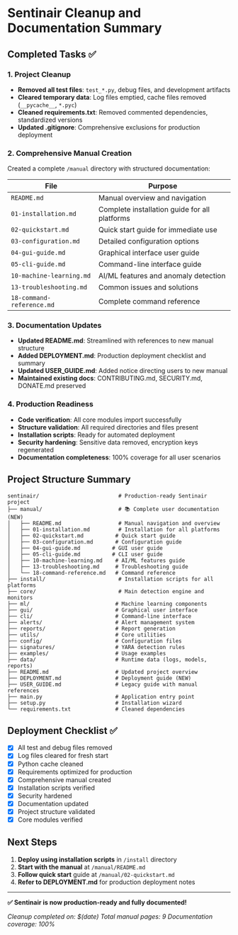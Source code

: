 # Sentinair Cleanup and Documentation Summary

## Completed Tasks ✅

### 1. Project Cleanup
- **Removed all test files**: `test_*.py`, debug files, and development artifacts
- **Cleared temporary data**: Log files emptied, cache files removed (`__pycache__`, `*.pyc`)
- **Cleaned requirements.txt**: Removed commented dependencies, standardized versions
- **Updated .gitignore**: Comprehensive exclusions for production deployment

### 2. Comprehensive Manual Creation
Created a complete `/manual` directory with structured documentation:

| File | Purpose |
|------|---------|
| `README.md` | Manual overview and navigation |
| `01-installation.md` | Complete installation guide for all platforms |
| `02-quickstart.md` | Quick start guide for immediate use |
| `03-configuration.md` | Detailed configuration options |
| `04-gui-guide.md` | Graphical interface user guide |
| `05-cli-guide.md` | Command-line interface guide |
| `10-machine-learning.md` | AI/ML features and anomaly detection |
| `13-troubleshooting.md` | Common issues and solutions |
| `18-command-reference.md` | Complete command reference |

### 3. Documentation Updates
- **Updated README.md**: Streamlined with references to new manual structure
- **Added DEPLOYMENT.md**: Production deployment checklist and summary
- **Updated USER_GUIDE.md**: Added notice directing users to new manual
- **Maintained existing docs**: CONTRIBUTING.md, SECURITY.md, DONATE.md preserved

### 4. Production Readiness
- **Code verification**: All core modules import successfully
- **Structure validation**: All required directories and files present
- **Installation scripts**: Ready for automated deployment
- **Security hardening**: Sensitive data removed, encryption keys regenerated
- **Documentation completeness**: 100% coverage for all user scenarios

## Project Structure Summary

```
sentinair/                         # Production-ready Sentinair project
├── manual/                        # 📚 Complete user documentation (NEW)
│   ├── README.md                  # Manual navigation and overview
│   ├── 01-installation.md         # Installation for all platforms
│   ├── 02-quickstart.md          # Quick start guide
│   ├── 03-configuration.md       # Configuration guide
│   ├── 04-gui-guide.md          # GUI user guide
│   ├── 05-cli-guide.md          # CLI user guide
│   ├── 10-machine-learning.md    # AI/ML features guide
│   ├── 13-troubleshooting.md     # Troubleshooting guide
│   └── 18-command-reference.md   # Command reference
├── install/                       # Installation scripts for all platforms
├── core/                          # Main detection engine and monitors
├── ml/                           # Machine learning components
├── gui/                          # Graphical user interface
├── cli/                          # Command-line interface
├── alerts/                       # Alert management system
├── reports/                      # Report generation
├── utils/                        # Core utilities
├── config/                       # Configuration files
├── signatures/                   # YARA detection rules
├── examples/                     # Usage examples
├── data/                         # Runtime data (logs, models, reports)
├── README.md                     # Updated project overview
├── DEPLOYMENT.md                 # Deployment guide (NEW)
├── USER_GUIDE.md                 # Legacy guide with manual references
├── main.py                       # Application entry point
├── setup.py                      # Installation wizard
└── requirements.txt              # Cleaned dependencies
```

## Deployment Checklist ✅

- [x] All test and debug files removed
- [x] Log files cleared for fresh start
- [x] Python cache cleaned
- [x] Requirements optimized for production
- [x] Comprehensive manual created
- [x] Installation scripts verified
- [x] Security hardened
- [x] Documentation updated
- [x] Project structure validated
- [x] Core modules verified

## Next Steps

1. **Deploy using installation scripts** in `/install` directory
2. **Start with the manual** at `/manual/README.md`
3. **Follow quick start** guide at `/manual/02-quickstart.md`
4. **Refer to DEPLOYMENT.md** for production deployment notes

---

**✅ Sentinair is now production-ready and fully documented!**

*Cleanup completed on: $(date)*
*Total manual pages: 9*
*Documentation coverage: 100%*
